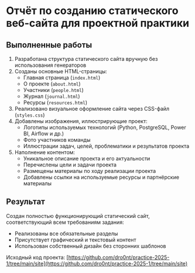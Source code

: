 
# Отчёт по созданию статического веб-сайта для проектной практики

## Выполненные работы

1. Разработана структура статического сайта вручную без использования генераторов
2. Созданы основные HTML-страницы:
   - Главная страница (`index.html`)
   - О проекте (`about.html`)
   - Участники (`people.html`)
   - Журнал (`journal.html`)
   - Ресурсы (`resources.html`)
3. Реализовано визуальное оформление сайта через CSS-файл (`styles.css`)
4. Добавлены изображения, иллюстрирующие проект:
   - Логотипы используемых технологий (Python, PostgreSQL, Power BI, Airflow и др.)
   - Фото участников команды
   - Иллюстрации задач, целей, проблематики и результатов проекта
5. Наполнение контентом:
   - Уникальное описание проекта и его актуальности
   - Перечислены цели и задачи проекта
   - Размещены материалы по ходу реализации проекта
   - Добавлены ссылки на используемые ресурсы и партнёрские материалы

## Результат

Создан полностью функционирующий статический сайт, соответствующий всем требованиям задания:
- Реализованы все обязательные разделы
- Присутствует графический и текстовый контент
- Использован собственный дизайн без сторонних шаблонов

Исходный код проекта: [https://github.com/dro0nt/practice-2025-1/tree/main/site](https://github.com/dro0nt/practice-2025-1/tree/main/site)
